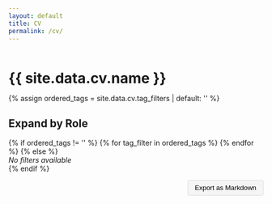 ```yaml
---
layout: default
title: CV
permalink: /cv/
---
```



<div style="display: flex; align-items: baseline; gap: 15px;">
  <h1 style="margin-bottom: 0;" id="cv-name">{{ site.data.cv.name }}</h1>
  <h3 id="cv-title" style="margin-bottom: 0; font-weight: normal; color: #777; display: none;">Curriculum Vitae</h3>
</div>


<style>
  :root {
    /* Theme colors for components */
    --secondary: #d291ff;
    --secondary-contrast: black;
    --button-bg: #f0f0f0;
    --button-text: black;
  }

</style>

<!-- Use the tag_filters from the YAML file with null check -->
{% assign ordered_tags = site.data.cv.tag_filters | default: '' %}

<!-- Calculate the maximum timespan based on the earliest start_date -->
<script>
function getMaxYearsFromTagFilteredCvData() {
  if (!tagFilteredCvData || !tagFilteredCvData.experiences || tagFilteredCvData.experiences.length === 0) return 1;
  const years = tagFilteredCvData.experiences
    .map(exp => exp.start_date)
    .filter(Boolean)
    .map(dateStr => {
      const year = parseInt(dateStr?.slice(0, 4), 10);
      return isNaN(year) ? null : year;
    })
    .filter(year => year !== null);
  if (years.length === 0) return 1;
  const currentYear = new Date().getFullYear();
  const earliestYear = Math.min(...years);
  return currentYear - earliestYear + 1;
}

function updateMaxYears() {
  const maxYears = getMaxYearsFromTagFilteredCvData();
  const timeFilter = document.getElementById('experience-filter');
  if (timeFilter) {
    timeFilter.max = maxYears;
  }
}

// Call updateMaxYears after tagFilteredCvData is set
fetch('/cv/cv.json')
  .then(response => response.json())
  .then(data => {
    cvData = data;
    tagFilteredCvData = filterTagCvData();
    updateMaxYears();
    filteredCvData = filterCvData();
    console.log('cv:', cvData);
    console.log('tagFilteredCvData:', tagFilteredCvData);
    console.log('filteredCvData:', filteredCvData);
  })
  .catch(err => console.error('Failed to load cv.json', err));
</script>

<h2>Expand by Role</h2>
<form id="cv-tags-form">
  {% if ordered_tags != '' %}
    {% for tag_filter in ordered_tags %}
      <tag-toggle
        id="tag-{{ tag_filter.name | slugify }}"
        name="{{ tag_filter.name }}"
        description="{{ tag_filter.description | escape }}"
      ></tag-toggle>
    {% endfor %}
  {% else %}
    <!-- No tag filters available -->
    <div><em>No filters available</em></div>
  {% endif %}
  <div style="margin-top:1em;">
    <time-filter
      id="experience-filter"
      value="10"
      min="0"
      max="10"
      label="Experience Timeframe"
      minLabel="Current only"
      maxLabel="All experience"
    ></time-filter>
    <div style="text-align: right; margin-top: 1em;">
      <button id="export-markdown" class="btn" style="padding: 0.5em 1em; background-color: #f5f5f5; border: 1px solid #ddd; border-radius: 3px; cursor: pointer;" onclick="exportToMarkdown()">Export as Markdown</button>
    </div>
  </div>
</form>

<div id="cv-content"></div>

<!-- Import the web components -->
<script type="module">
  import "/public/Components/tag-toggle.js";
  import "/public/Components/time-filter.js";
  import "/public/Components/cv-experience.js";
</script>

<script>

let cvData = null;
let filteredCvData = null;
let tagFilteredCvData = null;

fetch('/cv/cv.json')
  .then(response => response.json())
  .then(data => {
    cvData = data;
    tagFilteredCvData = filterTagCvData();
    filteredCvData = filterCvData();
    console.log('cv:', cvData);
    console.log('tagFilteredCvData:', tagFilteredCvData);
    console.log('filteredCvData:', filteredCvData);
  })
  .catch(err => console.error('Failed to load cv.json', err));

function filterTagCvData() {
  if (!cvData) return null;
  // Get available tags from cvData.tag_filters
  const availableTags = Array.isArray(cvData.tag_filters) ? cvData.tag_filters.map(t => t.name) : [];
  const selectedTags = Array.from(document.querySelectorAll('#cv-tags-form tag-toggle'))
    .filter(toggle => toggle.checked)
    .map(toggle => toggle.name.trim());

  function passesTagFiltering(tagsAttr) {
    var tags = tagsAttr ? decodeURIComponent(tagsAttr).split(',').map(tag => tag.trim()) : [];
    if (!tags.length) {
      return true;
    }
    if (selectedTags.length === 0) {
      return false;
    }
    const passes = tags.some(tag => {
      const matches = availableTags.includes(tag) && selectedTags.includes(tag);
      return matches;
    });
    return passes;
  }

  return {
    ...cvData,
    experiences: cvData.experiences
      .filter(exp => {
        if (!passesTagFiltering(exp.tags)) return false;
        return true;
      })
      .sort((a, b) => {
        function parseDate(dateStr, fallback) {
          if (!dateStr || dateStr === "Present") return new Date(8640000000000000);
          const d = new Date(dateStr);
          return isNaN(d) ? fallback : d;
        }
        const aEnd = parseDate(a.end_date, new Date(0));
        const bEnd = parseDate(b.end_date, new Date(0));
        if (bEnd - aEnd !== 0) return bEnd - aEnd;
        const aStart = parseDate(a.start_date, new Date(0));
        const bStart = parseDate(b.start_date, new Date(0));
        return bStart - aStart;
      })
      .map(exp => ({
        ...exp,
        descriptions: (exp.descriptions || []).filter(desc => passesTagFiltering(desc.tags))
      }))
  };
}

function filterCvData() {
  if (!cvData) return null;
  // Get available tags from cvData.tag_filters
  const availableTags = Array.isArray(cvData.tag_filters) ? cvData.tag_filters.map(t => t.name) : [];
  // Get selected tags from the UI
  const selectedTags = Array.from(document.querySelectorAll('#cv-tags-form tag-toggle'))
    .filter(toggle => toggle.checked)
    .map(toggle => toggle.name.trim());
  const yearDepth = parseInt(document.getElementById('experience-filter')?.value || '0');
  const today = new Date();
  // Calculate cutoff date based on year depth
  const cutoffYear = today.getFullYear() - yearDepth;
  const cutoffDate = new Date(cutoffYear, today.getMonth(), today.getDate());

  // Helper for tag filtering
  function passesTagFiltering(tagsAttr) {
    var tags = tagsAttr ? decodeURIComponent(tagsAttr).split(',').map(tag => tag.trim()) : [];
    if (!tags.length) {
      return true;
    }
    if (selectedTags.length === 0) {
      return false;
    }
    const passes = tags.some(tag => {
      const matches = availableTags.includes(tag) && selectedTags.includes(tag);
      return matches;
    });
    return passes;
  }

  // Helper for date filtering
  function passesDateFiltering(endDateStr) {
    if (!endDateStr || endDateStr === "Present") return true;
    var endDate = new Date(endDateStr);
    if (isNaN(endDate)) return false;
    if (yearDepth === 0) {
      return false;
    } else {
      return endDate >= cutoffDate;
    }
  }

  return {
    ...cvData,
    experiences: cvData.experiences
      .filter(exp => {
        let isCurrent = exp.end_date === "Present" || !exp.end_date;
        let endDateObj = isCurrent ? today : new Date(exp.end_date);
        let passesDate = yearDepth === 0 ? isCurrent : (isCurrent || endDateObj >= cutoffDate);
        if (!passesDate) return false;
        if (!passesTagFiltering(exp.tags)) return false;
        return true;
      })
      .sort((a, b) => {
        function parseDate(dateStr, fallback) {
          if (!dateStr || dateStr === "Present") return new Date(8640000000000000);
          const d = new Date(dateStr);
          return isNaN(d) ? fallback : d;
        }
        const aEnd = parseDate(a.end_date, new Date(0));
        const bEnd = parseDate(b.end_date, new Date(0));
        if (bEnd - aEnd !== 0) return bEnd - aEnd;
        const aStart = parseDate(a.start_date, new Date(0));
        const bStart = parseDate(b.start_date, new Date(0));
        return bStart - aStart;
      })
      .map(exp => ({
        ...exp,
        descriptions: (exp.descriptions || []).filter(desc => passesTagFiltering(desc.tags))
      }))
  };
}

function renderCvContent() {
  const container = document.getElementById('cv-content');
  if (!filteredCvData || !filteredCvData.experiences) {
    container.innerHTML = '<em>No experiences to display.</em>';
    return;
  }
  container.innerHTML = filteredCvData.experiences.map(exp => {
    const traits = exp.traits ? exp.traits.join(', ') : '';
    const tags = exp.tags ? exp.tags.join(',') : '';
    const employmentType = exp.employment_type || 'Employed';
    const endDate = exp.end_date || 'Present';
    const descriptions = (exp.descriptions || []).map(desc => {
      const descTags = desc.tags ? desc.tags.join(',') : '';
      return `<li data-tags="${encodeURIComponent(descTags)}">${desc.text}</li>`;
    }).join('');
    return `
      <cv-experience
        title="${exp.title}"
        company="${exp.company}"
        traits="${traits}"
        location="${exp.location || 'N/A'}"
        start-date="${exp.start_date || 'N/A'}"
        end-date="${endDate}"
        employment-type="${employmentType}"
        exp-tags="${encodeURIComponent(tags)}"
        class="experience"
      >
        <ul>${descriptions}</ul>
      </cv-experience>
    `;
  }).join('');
}

function onFilterChange() {
  filteredCvData = filterCvData();
  console.log('filteredCvData:', filteredCvData);
  renderCvContent();
}

function onTagFilterChange() {
  tagFilteredCvData = filterTagCvData();
  updateMaxYears();
  filterCV();
  onFilterChange();
}

// Simple normalize function to trim whitespace
function normalizeTag(tag) {
  return tag.trim();
}

// Helper function to get selected tags
function getSelectedTags() {
  return Array.from(document.querySelectorAll('#cv-tags-form tag-toggle'))
    .filter(toggle => toggle.checked)
    .map(toggle => toggle.name.trim());
}

function filterCV() {
  // Available tags from the YAML file
  const availableTags = [{% for tag_filter in site.data.cv.tag_filters %}"{{ tag_filter.name }}"{% unless forloop.last %},{% endunless %}{% endfor %}];

  const selectedTags = getSelectedTags();
  console.log('Selected tags:', selectedTags);

  var timeFilterElem = document.getElementById('experience-filter');
  var yearDepth = timeFilterElem ? parseInt(timeFilterElem.value) : 0;

  // Calculate cutoff date based on year depth
  var today = new Date();
  var cutoffYear = today.getFullYear() - yearDepth;
  var cutoffDate = new Date(cutoffYear, today.getMonth(), today.getDate());

  // Helper for tag filtering
  function passesTagFiltering(tagsAttr) {
    var tags = tagsAttr ? decodeURIComponent(tagsAttr).split(',').map(tag => tag.trim()) : [];
    if (!tags.length) {
      return true;
    }
    if (selectedTags.length === 0) {
      return false;
    }
    const passes = tags.some(tag => {
      const matches = availableTags.includes(tag) && selectedTags.includes(tag);
      return matches;
    });
    return passes;
  }

  // Helper for date filtering
  function passesDateFiltering(endDateStr) {
    if (!endDateStr || endDateStr === "Present") return true;
    var endDate = new Date(endDateStr);
    if (isNaN(endDate)) return false;
    if (yearDepth === 0) {
      // Only current (no end date or 'Present')
      return false;
    } else {
      return endDate >= cutoffDate;
    }
  }

  // Filter experiences based on their tags and end date
  var experiences = document.querySelectorAll('#cv-content .experience');
  experiences.forEach(function(exp) {
    var expTagsAttr = exp.getAttribute('data-exp-tags');
    var endDateStr = exp.getAttribute('data-end-date');

    var passesTagFilter = passesTagFiltering(expTagsAttr);
    var passesDateFilter = passesDateFiltering(endDateStr);

    if ((selectedTags.length === 0 ? passesDateFilter : (passesTagFilter && passesDateFilter))) {
      exp.style.display = '';
    } else {
      exp.style.display = 'none';
    }
  });

  // Filter descriptions based on their tags
  var lis = document.querySelectorAll('#cv-content li');
  lis.forEach(function(li) {
    var tagsAttr = li.getAttribute('data-tags');
    var tags = tagsAttr ? decodeURIComponent(tagsAttr).split(',').map(tag => tag.trim()).filter(Boolean) : [];
    // Show if no tags, otherwise only if tag matches selected
    var passesTagFilter = tags.length === 0 || (selectedTags.length > 0 && tags.some(tag => selectedTags.includes(tag)));
    if (passesTagFilter) {
      li.style.display = '';
    } else {
      li.style.display = 'none';
    }
  });
}

// Initialize filtering on page load
window.addEventListener('DOMContentLoaded', function() {
  setTimeout(() => {
    document.querySelectorAll('tag-toggle').forEach(toggle => {
      toggle.addEventListener('change', () => {
        onTagFilterChange();
      });
    });
    const timeFilter = document.getElementById('experience-filter');
    if (timeFilter) {
      timeFilter.addEventListener('change', () => {
        filterCV();
        onFilterChange();
      });
    }
    filterCV();
    onFilterChange();
  }, 100);
});

function exportToMarkdown() {
  // Use filteredCvData for export
  if (!filteredCvData || !filteredCvData.experiences) {
    alert('No experiences to export.');
    return;
  }

  // Add name above Curriculum Vitae
  let markdown = '';
  if (cvData && cvData.name) {
    markdown += `# ${cvData.name}\n`;
    markdown += `#### Curriculum Vitae\n\n`;
  } else {
    markdown += `# Curriculum Vitae\n\n`;
  }

  // Add selected tags as Roles
  const activeFilters = getSelectedTags();
  if (activeFilters.length > 0) {
    markdown += `**Roles:** ${activeFilters.join(', ')}\n\n`;
  }

  // Add filter information
  const yearDepth = document.getElementById('experience-filter')?.value || '0';
  markdown += `*Experience timeframe: ${yearDepth} years*\n\n`;

  // Render experiences similar to page
  filteredCvData.experiences.forEach(exp => {
    markdown += `## ${exp.title} at ${exp.company}\n`;
    markdown += `*${exp.location || 'N/A'}* | *${exp.start_date || 'N/A'} - ${exp.end_date || 'Present'}* | *${exp.employment_type || 'Employed'}*\n\n`;
    if (exp.traits && exp.traits.length > 0) {
      markdown += `**Traits:** ${exp.traits.join(', ')}\n\n`;
    }
    if (exp.descriptions && exp.descriptions.length > 0) {
      exp.descriptions.forEach(desc => {
        markdown += `- ${desc.text}\n`;
      });
      markdown += '\n';
    }
  });

  // Create and trigger download
  const blob = new Blob([markdown], {type: 'text/markdown'});
  const url = URL.createObjectURL(blob);
  const a = document.createElement('a');
  a.href = url;

  // Filename logic
  const now = new Date();
  const dateStr = now.toISOString().split('T')[0];
  let nameForFilename = cvData?.name || 'cv';
  const nameSlug = nameForFilename.toLowerCase().replace(/\s+/g, '-').replace(/[^a-z0-9-]/g, '');
  let filename = nameSlug;
  if (activeFilters.length > 0) {
    filename += '_' + activeFilters.map(tag => tag.toLowerCase().replace(/\s+/g, '-')).join('-');
  }
  filename += '_cv_' + dateStr + '.md';

  a.download = filename;
  document.body.appendChild(a);
  a.click();
  document.body.removeChild(a);
  URL.revokeObjectURL(url);
}
</script>
